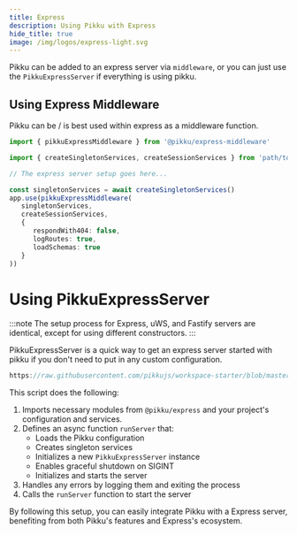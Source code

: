 ```yaml
---
title: Express
description: Using Pikku with Express
hide_title: true
image: /img/logos/express-light.svg
---
```


<DocHeaderHero title={frontMatter.title} image={frontMatter.image} />

Pikku can be added to an express server via `middleware`, or you can just use the `PikkuExpressServer` if everything is using pikku.

## Using Express Middleware

Pikku can be / is best used within express as a middleware function.

```typescript title="Express middleware"
import { pikkuExpressMiddleware } from '@pikku/express-middleware'

import { createSingletonServices, createSessionServices } from 'path/to/pikku-bootstrap.ts'

// The express server setup goes here...

const singletonServices = await createSingletonServices()
app.use(pikkuExpressMiddleware(
   singletonServices, 
   createSessionServices, 
   {
      respondWith404: false,
      logRoutes: true,
      loadSchemas: true
   }
))
```

# Using PikkuExpressServer 

:::note
The setup process for Express, uWS, and Fastify servers are identical, except for using different constructors.
:::

PikkuExpressServer is a quick way to get an express server started with pikku if you don't need to put in any custom configuration. 

```typescript reference title="Express start"
https://raw.githubusercontent.com/pikkujs/workspace-starter/blob/master/backends/express/bin/start.ts
```

This script does the following:

1. Imports necessary modules from `@pikku/express` and your project's configuration and services.
2. Defines an async function `runServer` that:
   - Loads the Pikku configuration
   - Creates singleton services
   - Initializes a new `PikkuExpressServer` instance
   - Enables graceful shutdown on SIGINT
   - Initializes and starts the server
3. Handles any errors by logging them and exiting the process
4. Calls the `runServer` function to start the server

By following this setup, you can easily integrate Pikku with a Express server, benefiting from both Pikku's features and Express's ecosystem.